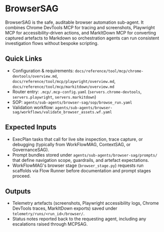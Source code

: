 # BrowserSAG

BrowserSAG is the safe, auditable browser automation sub-agent. It combines Chrome DevTools MCP for tracing and screenshots, Playwright MCP for accessibility-driven actions, and MarkItDown MCP for converting captured artefacts to Markdown so orchestration agents can run consistent investigation flows without bespoke scripting.

## Quick Links
- Configuration & requirements: `docs/reference/tool/mcp/chrome-devtools/overview.md`, `docs/reference/tool/mcp/playwright/overview.md`, `docs/reference/tool/mcp/markitdown/overview.md`
- Router entry: `.mcp/.mcp-config.yaml` (`servers.chrome-devtools`, `servers.playwright`, `servers.markitdown`)
- SOP: `agents/sub-agents/browser-sag/sop/browse_run.yaml`
- Validation workflow: `agents/sub-agents/browser-sag/workflows/validate_browser_assets.wf.yaml`

## Expected Inputs
- ExecPlan tasks that call for live site inspection, trace capture, or debugging (typically from WorkFlowMAG, ContextSAG, or GovernanceSAG).
- Prompt bundles stored under `agents/sub-agents/browser-sag/prompts/` that define navigation scope, guardrails, and artefact expectations.
- WorkFlowMAG's browser stage (`browser_stage.py`) requests run scaffolds via Flow Runner before documentation and prompt stages proceed.

## Outputs
- Telemetry artefacts (screenshots, Playwright accessibility logs, Chrome DevTools traces, MarkItDown exports) saved under `telemetry/runs/<run_id>/browser/`.
- Status notes reported back to the requesting agent, including any escalations raised through MCPSAG.
